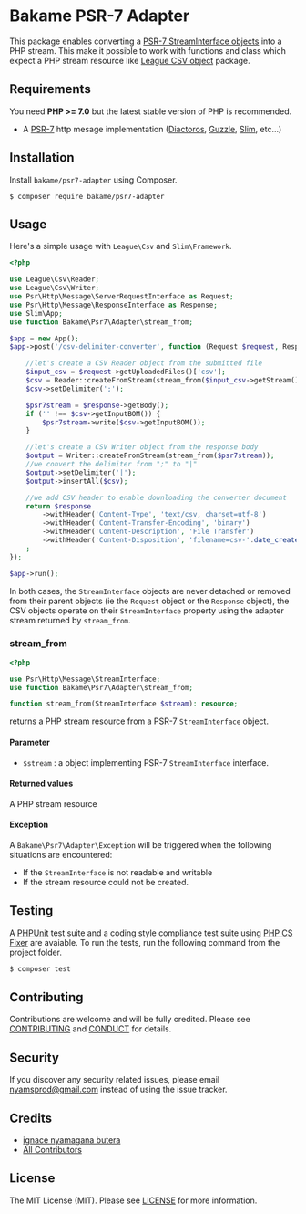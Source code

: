 Bakame PSR-7 Adapter
=====

This package enables converting a [PSR-7 StreamInterface objects](//www.php-fig.org/psr/psr-7/) into a PHP stream. This make it possible to work with functions and class which expect a PHP stream resource like [League CSV object](//csv.thephpleague.com) package.

Requirements
-------

You need **PHP >= 7.0** but the latest stable version of PHP is recommended.
- A [PSR-7](//packagist.org/providers/psr/http-message-implementation) http mesage implementation ([Diactoros](//github.com/zendframework/zend-diactoros), [Guzzle](//github.com/guzzle/psr7), [Slim](//github.com/slimphp/Slim), etc...)

Installation
-------

Install `bakame/psr7-adapter` using Composer.

```
$ composer require bakame/psr7-adapter
```

Usage
------

Here's a simple usage with `League\Csv` and `Slim\Framework`.

```php
<?php

use League\Csv\Reader;
use League\Csv\Writer;
use Psr\Http\Message\ServerRequestInterface as Request;
use Psr\Http\Message\ResponseInterface as Response;
use Slim\App;
use function Bakame\Psr7\Adapter\stream_from;

$app = new App();
$app->post('/csv-delimiter-converter', function (Request $request, Response $response): Response {

    //let's create a CSV Reader object from the submitted file
    $input_csv = $request->getUploadedFiles()['csv'];
    $csv = Reader::createFromStream(stream_from($input_csv->getStream()));
    $csv->setDelimiter(';');

    $psr7stream = $response->getBody();
    if ('' !== $csv->getInputBOM()) {
        $psr7stream->write($csv->getInputBOM());
    }

    //let's create a CSV Writer object from the response body
    $output = Writer::createFromStream(stream_from($psr7stream));
    //we convert the delimiter from ";" to "|"
    $output->setDelimiter('|');
    $output->insertAll($csv);

    //we add CSV header to enable downloading the converter document
    return $response
        ->withHeader('Content-Type', 'text/csv, charset=utf-8')
        ->withHeader('Content-Transfer-Encoding', 'binary')
        ->withHeader('Content-Description', 'File Transfer')
        ->withHeader('Content-Disposition', 'filename=csv-'.date_create()->format('Ymdhis').'.csv')
    ;
});

$app->run();
```

In both cases, the `StreamInterface` objects are never detached or removed from their parent objects (ie the `Request` object or the `Response` object), the CSV objects operate on their `StreamInterface` property using the adapter stream returned by `stream_from`.

### stream_from

```php
<?php

use Psr\Http\Message\StreamInterface;
use function Bakame\Psr7\Adapter\stream_from;

function stream_from(StreamInterface $stream): resource;
```

returns a PHP stream resource from a PSR-7 `StreamInterface` object.

#### Parameter

- `$stream` : a object implementing PSR-7 `StreamInterface` interface.

#### Returned values

A PHP stream resource

#### Exception

A `Bakame\Psr7\Adapter\Exception` will be triggered when the following situations are encountered:

- If the `StreamInterface` is not readable and writable
- If the stream resource could not be created.

Testing
-------

A [PHPUnit](https://phpunit.de) test suite and a coding style compliance test suite using [PHP CS Fixer](http://cs.sensiolabs.org/) are avaiable. To run the tests, run the following command from the project folder.

``` bash
$ composer test
```

Contributing
-------

Contributions are welcome and will be fully credited. Please see [CONTRIBUTING](.github/CONTRIBUTING.md) and [CONDUCT](CONDUCT.md) for details.

Security
-------

If you discover any security related issues, please email nyamsprod@gmail.com instead of using the issue tracker.

Credits
-------

- [ignace nyamagana butera](https://github.com/nyamsprod)
- [All Contributors](https://github.com/bakame-php/psr7-csv-factory/graphs/contributors)

License
-------

The MIT License (MIT). Please see [LICENSE](LICENSE) for more information.

[PSR-2]: http://www.php-fig.org/psr/psr-2/
[PSR-4]: http://www.php-fig.org/psr/psr-4/
